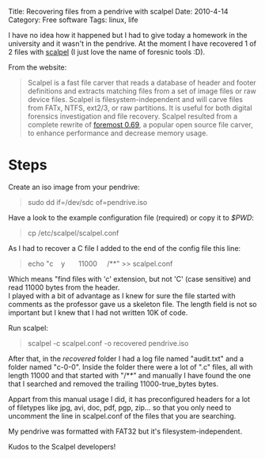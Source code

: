 Title: Recovering files from a pendrive with scalpel
Date: 2010-4-14
Category: Free software
Tags: linux, life

I have no idea how it happened but I had to give today a homework in the university and it wasn't in the pendrive. At the moment I have
recovered 1 of 2 files with [scalpel](http://www.digitalforensicssolutions.com/Scalpel/) (I just love the name of foresnic tools :D).

From the website:

> Scalpel is a fast file carver that reads a database of header and footer definitions and extracts matching files from a set of image files
> or raw device files. Scalpel is filesystem-independent and will carve files from FATx, NTFS, ext2/3, or raw partitions. It is useful for
> both digital forensics investigation and file recovery. Scalpel resulted from a complete rewrite of [foremost
> 0.69](http://foremost.sourceforge.net/), a popular open source file carver, to enhance performance and decrease memory usage.

# Steps

Create an iso image from your pendrive:  

> sudo dd if=/dev/sdc of=pendrive.iso

Have a look to the example configuration file (required) or copy it to *$PWD*:

> cp /etc/scalpel/scalpel.conf

As I had to recover a C file I added to the end of the config file this line:

> echo "c    y       11000     /**" \>\> scalpel.conf

Which means "find files with 'c' extension, but not 'C' (case sensitive) and read 11000 bytes from the header.  
I played with a bit of advantage as I knew for sure the file started with comments as the professor gave us a skeleton
file. The length field is not so important but I knew that I had not written 10K of code.

Run scalpel:

> scalpel -c scalpel.conf -o recovered pendrive.iso

After that, in the *recovered* folder I had a log file named "audit.txt" and a folder named "c-0-0". Inside the folder there
were a lot of ".c" files, all with length 11000 and that started with "/**" and manually I have found the one that I searched and removed
the trailing 11000-true_bytes bytes.

Appart from this manual usage I did, it has preconfigured headers for a lot of filetypes like jpg, avi, doc, pdf, pgp, zip... so that
you only need to uncomment the line in scalpel.conf of the files that you are searching.

My pendrive was formatted with FAT32 but it's filesystem-independent.

Kudos to the Scalpel developers!
